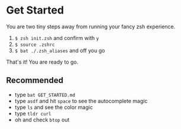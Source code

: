 # Get Started

You are two tiny steps away from running your fancy zsh experience.

1. `$ zsh init.zsh` and confirm with `y`
2. `$ source .zshrc`
3. `$ bat ./.zsh_aliases` and off you go

That's it! You are ready to go.

## Recommended

- type `bat GET_STARTED.md`
- type `asdf` and hit `space` to see the autocomplete magic
- type `ls` and see the color magic
- type `tldr curl`
- oh and check `btop` out